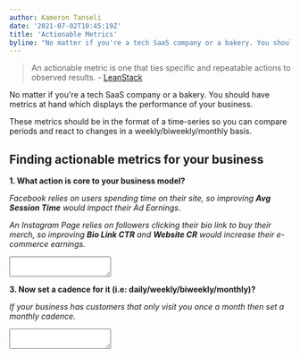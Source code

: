 ```yaml
---
author: Kameron Tanseli
date: '2021-07-02T10:45:19Z'
title: 'Actionable Metrics'
byline: "No matter if you're a tech SaaS company or a bakery. You should have metrics at hand which displays the performance of your business..."
---
```


> An actionable metric is one that ties specific and repeatable actions to observed results. - [LeanStack](https://blog.leanstack.com/3-rules-to-actionable-metrics-in-a-lean-startup/#:~:text=An%20actionable%20metric%20is%20one,or%20what%20to%20do%20next.)

No matter if you're a tech SaaS company or a bakery. You should have metrics at hand which displays the performance of your business.

These metrics should be in the format of a time-series so you can compare periods and react to changes in a weekly/biweekly/monthly basis.

## Finding actionable metrics for your business

**1. What action is core to your business model?**

_Facebook relies on users spending time on their site, so improving **Avg Session Time** would impact their Ad Earnings_.

_An Instagram Page relies on followers clicking their bio link to buy their merch, so improving **Bio Link CTR** and **Website CR** would increase their e-commerce earnings._

<textarea></textarea>

**3. Now set a cadence for it (i.e: daily/weekly/biweekly/monthly)?**

_If your business has customers that only visit you once a month then set a monthly cadence._

<textarea></textarea>